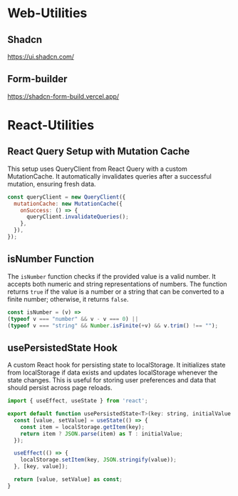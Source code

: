 # Web-Utilities
## Shadcn
https://ui.shadcn.com/
## Form-builder 
https://shadcn-form-build.vercel.app/

# React-Utilities
## React Query Setup with Mutation Cache
This setup uses QueryClient from React Query with a custom MutationCache. It automatically invalidates queries after a successful mutation, ensuring fresh data.

```javascript
const queryClient = new QueryClient({
  mutationCache: new MutationCache({
    onSuccess: () => {
      queryClient.invalidateQueries();
    },
  }),
});
```

## isNumber Function
The `isNumber` function checks if the provided value is a valid number. It accepts both numeric and string representations of numbers. The function returns `true` if the value is a number or a string that can be converted to a finite number; otherwise, it returns `false`.

```javascript
const isNumber = (v) =>
(typeof v === "number" && v - v === 0) ||
(typeof v === "string" && Number.isFinite(+v) && v.trim() !== "");
```


## usePersistedState Hook
A custom React hook for persisting state to localStorage. It initializes state from localStorage if data exists and updates localStorage whenever the state changes. This is useful for storing user preferences and data that should persist across page reloads.
```javascript
import { useEffect, useState } from 'react';

export default function usePersistedState<T>(key: string, initialValue: T) {
  const [value, setValue] = useState(() => {
    const item = localStorage.getItem(key);
    return item ? JSON.parse(item) as T : initialValue;
  });

  useEffect(() => {
    localStorage.setItem(key, JSON.stringify(value));
  }, [key, value]);

  return [value, setValue] as const;
}
```
